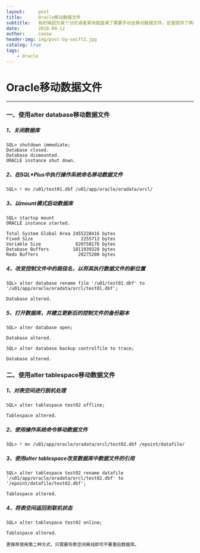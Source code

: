 ```yaml
---
layout:     post
title:      Oracle移动数据文件
subtitle:   有时候因为某个分区或者某块磁盘满了需要手动去移动数据文件，这里提供了两种方式。
date:       2018-09-12
author:     caosw
header-img: img/post-bg-swift2.jpg
catalog: true
tags:
    - Oracle
---
```


# Oracle移动数据文件
***

### 一、使用alter database移动数据文件
##### 1、关闭数据库

    SQL> shutdown immediate;
    Database closed.
    Database dismounted.
    ORACLE instance shut down.

##### 2、在SQL*Plus中执行操作系统命名移动数据文件

    SQL> ! mv /u01/test01.dbf /u01/app/oracle/oradata/orcl/

##### 3、以mount模式启动数据库

    SQL> startup mount
    ORACLE instance started.

    Total System Global Area 2455228416 bytes
    Fixed Size                  2255712 bytes
    Variable Size             620758176 bytes
    Database Buffers         1811939328 bytes
    Redo Buffers               20275200 bytes

##### 4、改变控制文件中的路径名，以将其执行数据文件的新位置

    SQL> alter database rename file '/u01/test01.dbf' to '/u01/app/oracle/oradata/orcl/test01.dbf';

    Database altered.

##### 5、打开数据库，并建立更新后的控制文件的备份副本

    SQL> alter database open;

    Database altered.

    SQL> alter database backup controlfile to trace;

    Database altered.



### 二、使用alter tablespace移动数据文件
##### 1、对表空间进行脱机处理

    SQL> alter tablespace test02 offline;

    Tablespace altered.

##### 2、使用操作系统命令移动数据文件

    SQL> ! mv /u01/app/oracle/oradata/orcl/test02.dbf /epoint/datafile/

##### 3、使用alter tablespace改变数据库中数据文件的引用

    SQL> alter tablespace test02 rename datafile '/u01/app/oracle/oradata/orcl/test02.dbf' to '/epoint/datafile/test02.dbf';

    Tablespace altered.

##### 4、将表空间返回到联机状态

    SQL> alter tablespace test02 online;

    Tablespace altered.

`更推荐使用第二种方式，只需要将表空间离线即可不要重启数据库。`
